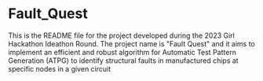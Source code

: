 # Fault_Quest
This is the README file for the project developed during the 2023 Girl Hackathon Ideathon Round. The project name is "Fault Quest" and it aims to implement an efficient and robust algorithm for Automatic Test Pattern Generation (ATPG) to identify structural faults in manufactured chips at specific nodes in a given circuit

